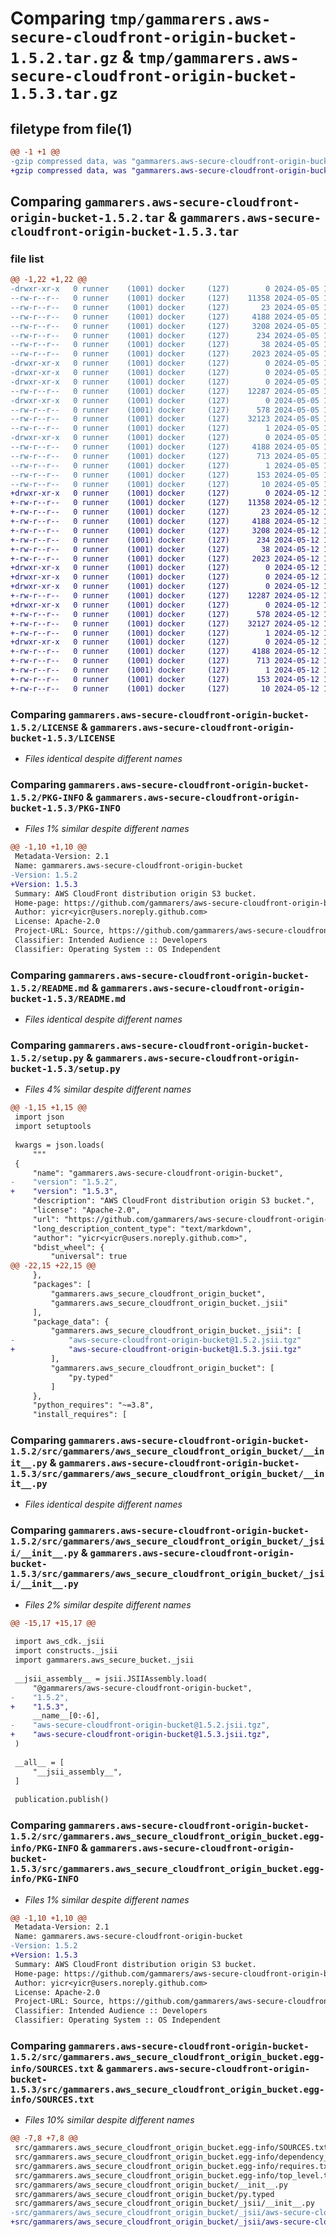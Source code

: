 # Comparing `tmp/gammarers.aws-secure-cloudfront-origin-bucket-1.5.2.tar.gz` & `tmp/gammarers.aws-secure-cloudfront-origin-bucket-1.5.3.tar.gz`

## filetype from file(1)

```diff
@@ -1 +1 @@
-gzip compressed data, was "gammarers.aws-secure-cloudfront-origin-bucket-1.5.2.tar", last modified: Sun May  5 18:26:08 2024, max compression
+gzip compressed data, was "gammarers.aws-secure-cloudfront-origin-bucket-1.5.3.tar", last modified: Sun May 12 18:28:10 2024, max compression
```

## Comparing `gammarers.aws-secure-cloudfront-origin-bucket-1.5.2.tar` & `gammarers.aws-secure-cloudfront-origin-bucket-1.5.3.tar`

### file list

```diff
@@ -1,22 +1,22 @@
-drwxr-xr-x   0 runner    (1001) docker     (127)        0 2024-05-05 18:26:08.740306 gammarers.aws-secure-cloudfront-origin-bucket-1.5.2/
--rw-r--r--   0 runner    (1001) docker     (127)    11358 2024-05-05 18:25:58.000000 gammarers.aws-secure-cloudfront-origin-bucket-1.5.2/LICENSE
--rw-r--r--   0 runner    (1001) docker     (127)       23 2024-05-05 18:25:58.000000 gammarers.aws-secure-cloudfront-origin-bucket-1.5.2/MANIFEST.in
--rw-r--r--   0 runner    (1001) docker     (127)     4188 2024-05-05 18:26:08.736306 gammarers.aws-secure-cloudfront-origin-bucket-1.5.2/PKG-INFO
--rw-r--r--   0 runner    (1001) docker     (127)     3208 2024-05-05 18:25:58.000000 gammarers.aws-secure-cloudfront-origin-bucket-1.5.2/README.md
--rw-r--r--   0 runner    (1001) docker     (127)      234 2024-05-05 18:25:58.000000 gammarers.aws-secure-cloudfront-origin-bucket-1.5.2/pyproject.toml
--rw-r--r--   0 runner    (1001) docker     (127)       38 2024-05-05 18:26:08.740306 gammarers.aws-secure-cloudfront-origin-bucket-1.5.2/setup.cfg
--rw-r--r--   0 runner    (1001) docker     (127)     2023 2024-05-05 18:25:58.000000 gammarers.aws-secure-cloudfront-origin-bucket-1.5.2/setup.py
-drwxr-xr-x   0 runner    (1001) docker     (127)        0 2024-05-05 18:26:08.736306 gammarers.aws-secure-cloudfront-origin-bucket-1.5.2/src/
-drwxr-xr-x   0 runner    (1001) docker     (127)        0 2024-05-05 18:26:08.736306 gammarers.aws-secure-cloudfront-origin-bucket-1.5.2/src/gammarers/
-drwxr-xr-x   0 runner    (1001) docker     (127)        0 2024-05-05 18:26:08.736306 gammarers.aws-secure-cloudfront-origin-bucket-1.5.2/src/gammarers/aws_secure_cloudfront_origin_bucket/
--rw-r--r--   0 runner    (1001) docker     (127)    12287 2024-05-05 18:25:58.000000 gammarers.aws-secure-cloudfront-origin-bucket-1.5.2/src/gammarers/aws_secure_cloudfront_origin_bucket/__init__.py
-drwxr-xr-x   0 runner    (1001) docker     (127)        0 2024-05-05 18:26:08.736306 gammarers.aws-secure-cloudfront-origin-bucket-1.5.2/src/gammarers/aws_secure_cloudfront_origin_bucket/_jsii/
--rw-r--r--   0 runner    (1001) docker     (127)      578 2024-05-05 18:25:58.000000 gammarers.aws-secure-cloudfront-origin-bucket-1.5.2/src/gammarers/aws_secure_cloudfront_origin_bucket/_jsii/__init__.py
--rw-r--r--   0 runner    (1001) docker     (127)    32123 2024-05-05 18:25:58.000000 gammarers.aws-secure-cloudfront-origin-bucket-1.5.2/src/gammarers/aws_secure_cloudfront_origin_bucket/_jsii/aws-secure-cloudfront-origin-bucket@1.5.2.jsii.tgz
--rw-r--r--   0 runner    (1001) docker     (127)        1 2024-05-05 18:25:58.000000 gammarers.aws-secure-cloudfront-origin-bucket-1.5.2/src/gammarers/aws_secure_cloudfront_origin_bucket/py.typed
-drwxr-xr-x   0 runner    (1001) docker     (127)        0 2024-05-05 18:26:08.736306 gammarers.aws-secure-cloudfront-origin-bucket-1.5.2/src/gammarers.aws_secure_cloudfront_origin_bucket.egg-info/
--rw-r--r--   0 runner    (1001) docker     (127)     4188 2024-05-05 18:26:08.000000 gammarers.aws-secure-cloudfront-origin-bucket-1.5.2/src/gammarers.aws_secure_cloudfront_origin_bucket.egg-info/PKG-INFO
--rw-r--r--   0 runner    (1001) docker     (127)      713 2024-05-05 18:26:08.000000 gammarers.aws-secure-cloudfront-origin-bucket-1.5.2/src/gammarers.aws_secure_cloudfront_origin_bucket.egg-info/SOURCES.txt
--rw-r--r--   0 runner    (1001) docker     (127)        1 2024-05-05 18:26:08.000000 gammarers.aws-secure-cloudfront-origin-bucket-1.5.2/src/gammarers.aws_secure_cloudfront_origin_bucket.egg-info/dependency_links.txt
--rw-r--r--   0 runner    (1001) docker     (127)      153 2024-05-05 18:26:08.000000 gammarers.aws-secure-cloudfront-origin-bucket-1.5.2/src/gammarers.aws_secure_cloudfront_origin_bucket.egg-info/requires.txt
--rw-r--r--   0 runner    (1001) docker     (127)       10 2024-05-05 18:26:08.000000 gammarers.aws-secure-cloudfront-origin-bucket-1.5.2/src/gammarers.aws_secure_cloudfront_origin_bucket.egg-info/top_level.txt
+drwxr-xr-x   0 runner    (1001) docker     (127)        0 2024-05-12 18:28:10.618489 gammarers.aws-secure-cloudfront-origin-bucket-1.5.3/
+-rw-r--r--   0 runner    (1001) docker     (127)    11358 2024-05-12 18:28:00.000000 gammarers.aws-secure-cloudfront-origin-bucket-1.5.3/LICENSE
+-rw-r--r--   0 runner    (1001) docker     (127)       23 2024-05-12 18:28:00.000000 gammarers.aws-secure-cloudfront-origin-bucket-1.5.3/MANIFEST.in
+-rw-r--r--   0 runner    (1001) docker     (127)     4188 2024-05-12 18:28:10.618489 gammarers.aws-secure-cloudfront-origin-bucket-1.5.3/PKG-INFO
+-rw-r--r--   0 runner    (1001) docker     (127)     3208 2024-05-12 18:28:00.000000 gammarers.aws-secure-cloudfront-origin-bucket-1.5.3/README.md
+-rw-r--r--   0 runner    (1001) docker     (127)      234 2024-05-12 18:28:00.000000 gammarers.aws-secure-cloudfront-origin-bucket-1.5.3/pyproject.toml
+-rw-r--r--   0 runner    (1001) docker     (127)       38 2024-05-12 18:28:10.618489 gammarers.aws-secure-cloudfront-origin-bucket-1.5.3/setup.cfg
+-rw-r--r--   0 runner    (1001) docker     (127)     2023 2024-05-12 18:28:00.000000 gammarers.aws-secure-cloudfront-origin-bucket-1.5.3/setup.py
+drwxr-xr-x   0 runner    (1001) docker     (127)        0 2024-05-12 18:28:10.614489 gammarers.aws-secure-cloudfront-origin-bucket-1.5.3/src/
+drwxr-xr-x   0 runner    (1001) docker     (127)        0 2024-05-12 18:28:10.614489 gammarers.aws-secure-cloudfront-origin-bucket-1.5.3/src/gammarers/
+drwxr-xr-x   0 runner    (1001) docker     (127)        0 2024-05-12 18:28:10.618489 gammarers.aws-secure-cloudfront-origin-bucket-1.5.3/src/gammarers/aws_secure_cloudfront_origin_bucket/
+-rw-r--r--   0 runner    (1001) docker     (127)    12287 2024-05-12 18:28:00.000000 gammarers.aws-secure-cloudfront-origin-bucket-1.5.3/src/gammarers/aws_secure_cloudfront_origin_bucket/__init__.py
+drwxr-xr-x   0 runner    (1001) docker     (127)        0 2024-05-12 18:28:10.618489 gammarers.aws-secure-cloudfront-origin-bucket-1.5.3/src/gammarers/aws_secure_cloudfront_origin_bucket/_jsii/
+-rw-r--r--   0 runner    (1001) docker     (127)      578 2024-05-12 18:28:00.000000 gammarers.aws-secure-cloudfront-origin-bucket-1.5.3/src/gammarers/aws_secure_cloudfront_origin_bucket/_jsii/__init__.py
+-rw-r--r--   0 runner    (1001) docker     (127)    32127 2024-05-12 18:28:00.000000 gammarers.aws-secure-cloudfront-origin-bucket-1.5.3/src/gammarers/aws_secure_cloudfront_origin_bucket/_jsii/aws-secure-cloudfront-origin-bucket@1.5.3.jsii.tgz
+-rw-r--r--   0 runner    (1001) docker     (127)        1 2024-05-12 18:28:00.000000 gammarers.aws-secure-cloudfront-origin-bucket-1.5.3/src/gammarers/aws_secure_cloudfront_origin_bucket/py.typed
+drwxr-xr-x   0 runner    (1001) docker     (127)        0 2024-05-12 18:28:10.618489 gammarers.aws-secure-cloudfront-origin-bucket-1.5.3/src/gammarers.aws_secure_cloudfront_origin_bucket.egg-info/
+-rw-r--r--   0 runner    (1001) docker     (127)     4188 2024-05-12 18:28:10.000000 gammarers.aws-secure-cloudfront-origin-bucket-1.5.3/src/gammarers.aws_secure_cloudfront_origin_bucket.egg-info/PKG-INFO
+-rw-r--r--   0 runner    (1001) docker     (127)      713 2024-05-12 18:28:10.000000 gammarers.aws-secure-cloudfront-origin-bucket-1.5.3/src/gammarers.aws_secure_cloudfront_origin_bucket.egg-info/SOURCES.txt
+-rw-r--r--   0 runner    (1001) docker     (127)        1 2024-05-12 18:28:10.000000 gammarers.aws-secure-cloudfront-origin-bucket-1.5.3/src/gammarers.aws_secure_cloudfront_origin_bucket.egg-info/dependency_links.txt
+-rw-r--r--   0 runner    (1001) docker     (127)      153 2024-05-12 18:28:10.000000 gammarers.aws-secure-cloudfront-origin-bucket-1.5.3/src/gammarers.aws_secure_cloudfront_origin_bucket.egg-info/requires.txt
+-rw-r--r--   0 runner    (1001) docker     (127)       10 2024-05-12 18:28:10.000000 gammarers.aws-secure-cloudfront-origin-bucket-1.5.3/src/gammarers.aws_secure_cloudfront_origin_bucket.egg-info/top_level.txt
```

### Comparing `gammarers.aws-secure-cloudfront-origin-bucket-1.5.2/LICENSE` & `gammarers.aws-secure-cloudfront-origin-bucket-1.5.3/LICENSE`

 * *Files identical despite different names*

### Comparing `gammarers.aws-secure-cloudfront-origin-bucket-1.5.2/PKG-INFO` & `gammarers.aws-secure-cloudfront-origin-bucket-1.5.3/PKG-INFO`

 * *Files 1% similar despite different names*

```diff
@@ -1,10 +1,10 @@
 Metadata-Version: 2.1
 Name: gammarers.aws-secure-cloudfront-origin-bucket
-Version: 1.5.2
+Version: 1.5.3
 Summary: AWS CloudFront distribution origin S3 bucket.
 Home-page: https://github.com/gammarers/aws-secure-cloudfront-origin-bucket.git
 Author: yicr<yicr@users.noreply.github.com>
 License: Apache-2.0
 Project-URL: Source, https://github.com/gammarers/aws-secure-cloudfront-origin-bucket.git
 Classifier: Intended Audience :: Developers
 Classifier: Operating System :: OS Independent
```

### Comparing `gammarers.aws-secure-cloudfront-origin-bucket-1.5.2/README.md` & `gammarers.aws-secure-cloudfront-origin-bucket-1.5.3/README.md`

 * *Files identical despite different names*

### Comparing `gammarers.aws-secure-cloudfront-origin-bucket-1.5.2/setup.py` & `gammarers.aws-secure-cloudfront-origin-bucket-1.5.3/setup.py`

 * *Files 4% similar despite different names*

```diff
@@ -1,15 +1,15 @@
 import json
 import setuptools
 
 kwargs = json.loads(
     """
 {
     "name": "gammarers.aws-secure-cloudfront-origin-bucket",
-    "version": "1.5.2",
+    "version": "1.5.3",
     "description": "AWS CloudFront distribution origin S3 bucket.",
     "license": "Apache-2.0",
     "url": "https://github.com/gammarers/aws-secure-cloudfront-origin-bucket.git",
     "long_description_content_type": "text/markdown",
     "author": "yicr<yicr@users.noreply.github.com>",
     "bdist_wheel": {
         "universal": true
@@ -22,15 +22,15 @@
     },
     "packages": [
         "gammarers.aws_secure_cloudfront_origin_bucket",
         "gammarers.aws_secure_cloudfront_origin_bucket._jsii"
     ],
     "package_data": {
         "gammarers.aws_secure_cloudfront_origin_bucket._jsii": [
-            "aws-secure-cloudfront-origin-bucket@1.5.2.jsii.tgz"
+            "aws-secure-cloudfront-origin-bucket@1.5.3.jsii.tgz"
         ],
         "gammarers.aws_secure_cloudfront_origin_bucket": [
             "py.typed"
         ]
     },
     "python_requires": "~=3.8",
     "install_requires": [
```

### Comparing `gammarers.aws-secure-cloudfront-origin-bucket-1.5.2/src/gammarers/aws_secure_cloudfront_origin_bucket/__init__.py` & `gammarers.aws-secure-cloudfront-origin-bucket-1.5.3/src/gammarers/aws_secure_cloudfront_origin_bucket/__init__.py`

 * *Files identical despite different names*

### Comparing `gammarers.aws-secure-cloudfront-origin-bucket-1.5.2/src/gammarers/aws_secure_cloudfront_origin_bucket/_jsii/__init__.py` & `gammarers.aws-secure-cloudfront-origin-bucket-1.5.3/src/gammarers/aws_secure_cloudfront_origin_bucket/_jsii/__init__.py`

 * *Files 2% similar despite different names*

```diff
@@ -15,17 +15,17 @@
 
 import aws_cdk._jsii
 import constructs._jsii
 import gammarers.aws_secure_bucket._jsii
 
 __jsii_assembly__ = jsii.JSIIAssembly.load(
     "@gammarers/aws-secure-cloudfront-origin-bucket",
-    "1.5.2",
+    "1.5.3",
     __name__[0:-6],
-    "aws-secure-cloudfront-origin-bucket@1.5.2.jsii.tgz",
+    "aws-secure-cloudfront-origin-bucket@1.5.3.jsii.tgz",
 )
 
 __all__ = [
     "__jsii_assembly__",
 ]
 
 publication.publish()
```

### Comparing `gammarers.aws-secure-cloudfront-origin-bucket-1.5.2/src/gammarers.aws_secure_cloudfront_origin_bucket.egg-info/PKG-INFO` & `gammarers.aws-secure-cloudfront-origin-bucket-1.5.3/src/gammarers.aws_secure_cloudfront_origin_bucket.egg-info/PKG-INFO`

 * *Files 1% similar despite different names*

```diff
@@ -1,10 +1,10 @@
 Metadata-Version: 2.1
 Name: gammarers.aws-secure-cloudfront-origin-bucket
-Version: 1.5.2
+Version: 1.5.3
 Summary: AWS CloudFront distribution origin S3 bucket.
 Home-page: https://github.com/gammarers/aws-secure-cloudfront-origin-bucket.git
 Author: yicr<yicr@users.noreply.github.com>
 License: Apache-2.0
 Project-URL: Source, https://github.com/gammarers/aws-secure-cloudfront-origin-bucket.git
 Classifier: Intended Audience :: Developers
 Classifier: Operating System :: OS Independent
```

### Comparing `gammarers.aws-secure-cloudfront-origin-bucket-1.5.2/src/gammarers.aws_secure_cloudfront_origin_bucket.egg-info/SOURCES.txt` & `gammarers.aws-secure-cloudfront-origin-bucket-1.5.3/src/gammarers.aws_secure_cloudfront_origin_bucket.egg-info/SOURCES.txt`

 * *Files 10% similar despite different names*

```diff
@@ -7,8 +7,8 @@
 src/gammarers.aws_secure_cloudfront_origin_bucket.egg-info/SOURCES.txt
 src/gammarers.aws_secure_cloudfront_origin_bucket.egg-info/dependency_links.txt
 src/gammarers.aws_secure_cloudfront_origin_bucket.egg-info/requires.txt
 src/gammarers.aws_secure_cloudfront_origin_bucket.egg-info/top_level.txt
 src/gammarers/aws_secure_cloudfront_origin_bucket/__init__.py
 src/gammarers/aws_secure_cloudfront_origin_bucket/py.typed
 src/gammarers/aws_secure_cloudfront_origin_bucket/_jsii/__init__.py
-src/gammarers/aws_secure_cloudfront_origin_bucket/_jsii/aws-secure-cloudfront-origin-bucket@1.5.2.jsii.tgz
+src/gammarers/aws_secure_cloudfront_origin_bucket/_jsii/aws-secure-cloudfront-origin-bucket@1.5.3.jsii.tgz
```


